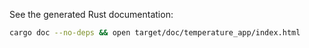 See the generated Rust documentation:

```bash
cargo doc --no-deps && open target/doc/temperature_app/index.html
```

